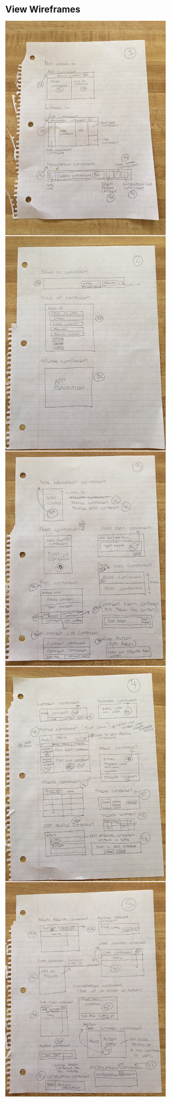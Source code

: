 # View Wireframes

![page-one]
![page-two]
![page-three]
![page-four]
![page-five]

[page-one]: ./wireframes/page_one.jpg
[page-two]: ./wireframes/page_two.jpg
[page-three]: ./wireframes/page_three.jpg
[page-four]: ./wireframes/page_four.jpg
[page-five]: ./wireframes/page_five.jpg
